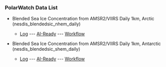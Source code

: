 ### PolarWatch Data List

* Blended Sea Ice Concentration from AMSR2/VIIRS Daily 1km, Arctic (nesdis_blendedsic_nhem_daily)
    + [Log](datasets/nesdis_blendedsic_nhem_daily/logs.html) ---  [AI-Ready](datasets/nesdis_blendedsic_nhem_daily/ai-ready.html) --- [Workflow](datasets/nesdis_blendedsic_nhem_daily/dmp.html)
    
* Blended Sea Ice Concentration from AMSR2/VIIRS Daily 1km, Antarctic (nesdis_blendedsic_shem_daily)
    + [Log](datasets/nesdis_blendedsic_shem_daily/logs.html) ---  [AI-Ready](datasets/nesdis_blendedsic_shem_daily/ai-ready.html) --- [Workflow](datasets/nesdis_blendedsic_shem_daily/dmp.html)
